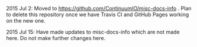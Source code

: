 2015 Jul 2: Moved to https://github.com/ContinuumIO/misc-docs-info . Plan to delete this repository once we have Travis CI and GitHub Pages working on the new one.

2015 Jul 15: Have made updates to misc-docs-info which are not made here. Do not make further changes here.
